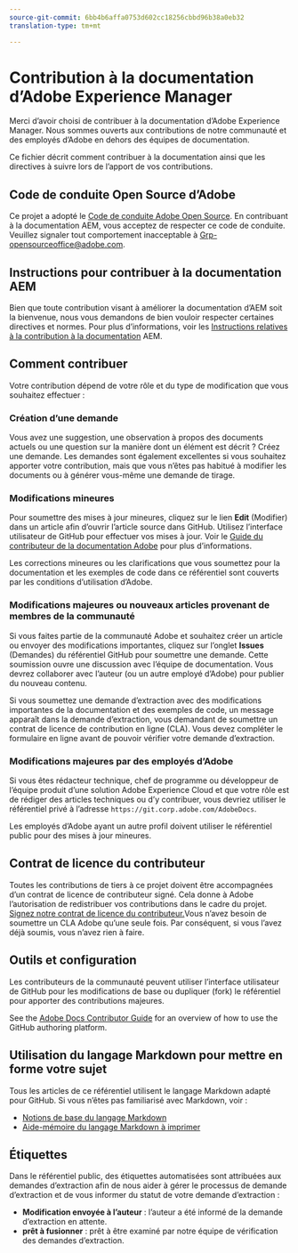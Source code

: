 ```yaml
---
source-git-commit: 6bb4b6affa0753d602cc18256cbbd96b38a0eb32
translation-type: tm+mt

---
```

# Contribution à la documentation d’Adobe Experience Manager

Merci d’avoir choisi de contribuer à la documentation d’Adobe Experience Manager. Nous sommes ouverts aux contributions de notre communauté et des employés d’Adobe en dehors des équipes de documentation.

Ce fichier décrit comment contribuer à la documentation ainsi que les directives à suivre lors de l’apport de vos contributions.

## Code de conduite Open Source d’Adobe

Ce projet a adopté le [Code de conduite Adobe Open Source](code-of-conduct.md). En contribuant à la documentation AEM, vous acceptez de respecter ce code de conduite. Veuillez signaler tout comportement inacceptable à
[Grp-opensourceoffice@adobe.com](mailto:Grp-opensourceoffice@adobe.com).

## Instructions pour contribuer à la documentation AEM

Bien que toute contribution visant à améliorer la documentation d’AEM soit la bienvenue, nous vous demandons de bien vouloir respecter certaines directives et normes. Pour plus d’informations, voir les [Instructions relatives à la contribution à la documentation](guidelines.md) AEM.

## Comment contribuer

Votre contribution dépend de votre rôle et du type de modification que vous souhaitez effectuer :

### Création d’une demande

Vous avez une suggestion, une observation à propos des documents actuels ou une question sur la manière dont un élément est décrit ? Créez une demande. Les demandes sont également excellentes si vous souhaitez apporter votre contribution, mais que vous n’êtes pas habitué à modifier les documents ou à générer vous-même une demande de tirage.

### Modifications mineures

Pour soumettre des mises à jour mineures, cliquez sur le lien **Edit** (Modifier) dans un article afin d’ouvrir l’article source dans GitHub. Utilisez l’interface utilisateur de GitHub pour effectuer vos mises à jour. Voir le [Guide du contributeur de la documentation Adobe](https://docs.adobe.com/help/en/contributor/contributor-guide/introduction.html) pour plus d’informations.

Les corrections mineures ou les clarifications que vous soumettez pour la documentation et les exemples de code dans ce référentiel sont couverts par les conditions d’utilisation d’Adobe.

### Modifications majeures ou nouveaux articles provenant de membres de la communauté

Si vous faites partie de la communauté Adobe et souhaitez créer un article ou envoyer des modifications importantes, cliquez sur l’onglet **Issues** (Demandes) du référentiel GitHub pour soumettre une demande. Cette soumission ouvre une discussion avec l’équipe de documentation. Vous devrez collaborer avec l’auteur (ou un autre employé d’Adobe) pour publier du nouveau contenu.

Si vous soumettez une demande d’extraction avec des modifications importantes de la documentation et des exemples de code, un message apparaît dans la demande d’extraction, vous demandant de soumettre un contrat de licence de contribution en ligne (CLA). Vous devez compléter le formulaire en ligne avant de pouvoir vérifier votre demande d’extraction.

### Modifications majeures par des employés d’Adobe

Si vous êtes rédacteur technique, chef de programme ou développeur de l’équipe produit d’une solution Adobe Experience Cloud et que votre rôle est de rédiger des articles techniques ou d’y contribuer, vous devriez utiliser le référentiel privé à l’adresse `https://git.corp.adobe.com/AdobeDocs`.

Les employés d’Adobe ayant un autre profil doivent utiliser le référentiel public pour des mises à jour mineures.

## Contrat de licence du contributeur

Toutes les contributions de tiers à ce projet doivent être accompagnées d’un contrat de licence de contributeur
signé. Cela donne à Adobe l’autorisation de redistribuer vos contributions
dans le cadre du projet. [Signez notre contrat de licence du contributeur.](https://opensource.adobe.com/cla.html)Vous n’avez besoin de soumettre un CLA Adobe qu’une seule fois. Par conséquent, si vous l’avez déjà soumis, vous n’avez rien à faire.

## Outils et configuration

Les contributeurs de la communauté peuvent utiliser l’interface utilisateur de GitHub pour les modifications de base ou dupliquer (fork) le référentiel pour apporter des contributions majeures.

See the [Adobe Docs Contributor Guide](https://docs.adobe.com/help/en/contributor/contributor-guide/introduction.html) for an overview of how to use the GitHub authoring platform.

## Utilisation du langage Markdown pour mettre en forme votre sujet

Tous les articles de ce référentiel utilisent le langage Markdown adapté pour GitHub. Si vous n’êtes pas familiarisé avec Markdown, voir :

* [Notions de base du langage Markdown](https://help.github.com/articles/getting-started-with-writing-and-formatting-on-github/)
* [Aide-mémoire du langage Markdown à imprimer](https://guides.github.com/pdfs/markdown-cheatsheet-online.pdf)

## Étiquettes

Dans le référentiel public, des étiquettes automatisées sont attribuées aux demandes d’extraction afin de nous aider à gérer le processus de demande d’extraction et de vous informer du statut de votre demande d’extraction :

* **Modification envoyée à l’auteur** : l’auteur a été informé de la demande d’extraction en attente.
* **prêt à fusionner** : prêt à être examiné par notre équipe de vérification des demandes d’extraction.
